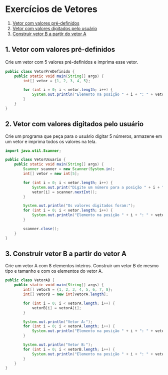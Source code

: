 # Exercícios de Vetores

1. [Vetor com valores pré-definidos](#1-vetor-com-valores-pré-definidos)
2. [Vetor com valores digitados pelo usuário](#2-vetor-com-valores-digitados-pelo-usuário)
3. [Construir vetor B a partir do vetor A](#3-construir-vetor-b-a-partir-do-vetor-a)

## 1. Vetor com valores pré-definidos
Crie um vetor com 5 valores pré-deﬁnidos e imprima esse vetor.
```java
public class VetorPreDefinido {
    public static void main(String[] args) {
        int[] vetor = {1, 2, 3, 4, 5};

        for (int i = 0; i < vetor.length; i++) {
            System.out.println("Elemento na posição " + i + ": " + vetor[i]);
        }
    }
}
```

## 2. Vetor com valores digitados pelo usuário
Crie um programa que peça para o usuário digitar 5 números, armazene em um vetor e imprima todos os valores na tela.
```java
import java.util.Scanner;

public class VetorUsuario {
    public static void main(String[] args) {
        Scanner scanner = new Scanner(System.in);
        int[] vetor = new int[5];

        for (int i = 0; i < vetor.length; i++) {
            System.out.print("Digite um número para a posição " + i + ": ");
            vetor[i] = scanner.nextInt();
        }

        System.out.println("Os valores digitados foram:");
        for (int i = 0; i < vetor.length; i++) {
            System.out.println("Elemento na posição " + i + ": " + vetor[i]);
        }

        scanner.close();
    }
}
```

## 3. Construir vetor B a partir do vetor A
Crie um vetor A com 8 elementos inteiros. Construir um vetor B de mesmo tipo e tamanho e com os elementos do vetor A.
```java
public class VetorAB {
    public static void main(String[] args) {
        int[] vetorA = {1, 2, 3, 4, 5, 6, 7, 8};
        int[] vetorB = new int[vetorA.length];

        for (int i = 0; i < vetorA.length; i++) {
            vetorB[i] = vetorA[i];
        }

        System.out.println("Vetor A:");
        for (int i = 0; i < vetorA.length; i++) {
            System.out.println("Elemento na posição " + i + ": " + vetorA[i]);
        }

        System.out.println("Vetor B:");
        for (int i = 0; i < vetorB.length; i++) {
            System.out.println("Elemento na posição " + i + ": " + vetorB[i]);
        }
    }
}
```
